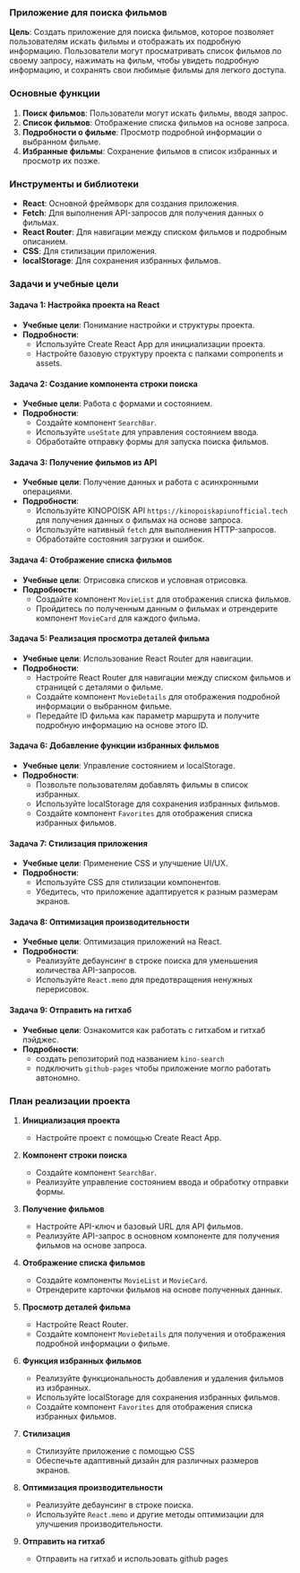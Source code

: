### Приложение для поиска фильмов

**Цель**: Создать приложение для поиска фильмов, которое позволяет пользователям искать фильмы и отображать их подробную информацию. Пользователи могут просматривать список фильмов по своему запросу, нажимать на фильм, чтобы увидеть подробную информацию, и сохранять свои любимые фильмы для легкого доступа.

### Основные функции

1. **Поиск фильмов**: Пользователи могут искать фильмы, вводя запрос.
2. **Список фильмов**: Отображение списка фильмов на основе запроса.
3. **Подробности о фильме**: Просмотр подробной информации о выбранном фильме.
4. **Избранные фильмы**: Сохранение фильмов в список избранных и просмотр их позже.

### Инструменты и библиотеки

-   **React**: Основной фреймворк для создания приложения.
-   **Fetch**: Для выполнения API-запросов для получения данных о фильмах.
-   **React Router**: Для навигации между списком фильмов и подробным описанием.
-   **CSS**: Для стилизации приложения.
-   **localStorage**: Для сохранения избранных фильмов.

### Задачи и учебные цели

#### Задача 1: Настройка проекта на React

-   **Учебные цели**: Понимание настройки и структуры проекта.
-   **Подробности**:
    -   Используйте Create React App для инициализации проекта.
    -   Настройте базовую структуру проекта с папками components и assets.

#### Задача 2: Создание компонента строки поиска

-   **Учебные цели**: Работа с формами и состоянием.
-   **Подробности**:
    -   Создайте компонент `SearchBar`.
    -   Используйте `useState` для управления состоянием ввода.
    -   Обработайте отправку формы для запуска поиска фильмов.

#### Задача 3: Получение фильмов из API

-   **Учебные цели**: Получение данных и работа с асинхронными операциями.
-   **Подробности**:
    -   Используйте KINOPOISK API `https://kinopoiskapiunofficial.tech` для получения данных о фильмах на основе запроса.
    -   Используйте нативный `fetch` для выполнения HTTP-запросов.
    -   Обработайте состояния загрузки и ошибок.

#### Задача 4: Отображение списка фильмов

-   **Учебные цели**: Отрисовка списков и условная отрисовка.
-   **Подробности**:
    -   Создайте компонент `MovieList` для отображения списка фильмов.
    -   Пройдитесь по полученным данным о фильмах и отрендерите компонент `MovieCard` для каждого фильма.

#### Задача 5: Реализация просмотра деталей фильма

-   **Учебные цели**: Использование React Router для навигации.
-   **Подробности**:
    -   Настройте React Router для навигации между списком фильмов и страницей с деталями о фильме.
    -   Создайте компонент `MovieDetails` для отображения подробной информации о выбранном фильме.
    -   Передайте ID фильма как параметр маршрута и получите подробную информацию на основе этого ID.

#### Задача 6: Добавление функции избранных фильмов

-   **Учебные цели**: Управление состоянием и localStorage.
-   **Подробности**:
    -   Позвольте пользователям добавлять фильмы в список избранных.
    -   Используйте localStorage для сохранения избранных фильмов.
    -   Создайте компонент `Favorites` для отображения списка избранных фильмов.

#### Задача 7: Стилизация приложения

-   **Учебные цели**: Применение CSS и улучшение UI/UX.
-   **Подробности**:
    -   Используйте CSS для стилизации компонентов.
    -   Убедитесь, что приложение адаптируется к разным размерам экранов.

#### Задача 8: Оптимизация производительности

-   **Учебные цели**: Оптимизация приложений на React.
-   **Подробности**:
    -   Реализуйте дебаунсинг в строке поиска для уменьшения количества API-запросов.
    -   Используйте `React.memo` для предотвращения ненужных перерисовок.

#### Задача 9: Отправить на гитхаб

-   **Учебные цели**: Ознакомится как работать с гитхабом и гитхаб пэйджес.
-   **Подробности**:
    -   cоздать репозиторий под названием `kino-search`
    -   подключить `github-pages` чтобы приложение могло работать автономно.

### План реализации проекта

1. **Инициализация проекта**

    - Настройте проект с помощью Create React App.

2. **Компонент строки поиска**

    - Создайте компонент `SearchBar`.
    - Реализуйте управление состоянием ввода и обработку отправки формы.

3. **Получение фильмов**

    - Настройте API-ключ и базовый URL для API фильмов.
    - Реализуйте API-запрос в основном компоненте для получения фильмов на основе запроса.

4. **Отображение списка фильмов**

    - Создайте компоненты `MovieList` и `MovieCard`.
    - Отрендерите карточки фильмов на основе полученных данных.

5. **Просмотр деталей фильма**

    - Настройте React Router.
    - Создайте компонент `MovieDetails` для получения и отображения подробной информации о фильме.

6. **Функция избранных фильмов**

    - Реализуйте функциональность добавления и удаления фильмов из избранных.
    - Используйте localStorage для сохранения избранных фильмов.
    - Создайте компонент `Favorites` для отображения списка избранных фильмов.

7. **Стилизация**

    - Стилизуйте приложение с помощью CSS
    - Обеспечьте адаптивный дизайн для различных размеров экранов.

8. **Оптимизация производительности**

    - Реализуйте дебаунсинг в строке поиска.
    - Используйте `React.memo` и другие методы оптимизации для улучшения производительности.

9. **Отправить на гитхаб**
    - Отправить на гитхаб и использовать github pages
